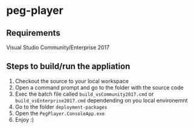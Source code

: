 # peg-player

## Requirements

Visual Studio Community/Enterprise 2017

## Steps to build/run the appliation
1. Checkout the source to your local workspace
2. Open a command prompt and go to the folder with the source code
3. Exec the batch file called `build_vsCommunity2017.cmd` or `build_vsEnterprise2017.cmd` dependending on you local environemnt
4. Go to the folder `deployment-packages`
5. Open the `PegPlayer.ConsoleApp.exe`
6. Enjoy :)

